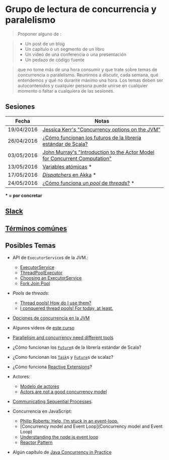 # Grupo de lectura de concurrencia y paralelismo

>Proponer alguno de :

> * Un post de un blog
> * Un capítulo o un segmento de un libro
> * Un video de una conferencia o una presentación
> * Un pedazo de código fuente

> que no tome más de una hora consumir y que trate sobre temas de concurrencia o paralelismo. Reunirnos a discutir, cada semana, qué entendemos y qué no durante máximo una hora. Los temas deben ser autocontenidos y cualquier persona puede unirse en cualquier momento o faltar a cualquiera de las sesiones.

## Sesiones


| Fecha     | Notas                                                                                          |
| --------- | ---------------------------------------------------------------------------------------------- |
|19/04/2016 | [Jessica Kerr's "Concurrency options on the JVM"](https://github.com/miguel-vila/grupo-concurrencia-paralelismo/blob/master/19-04-2016-concurrency-options-on-the-jvm.md) |
|26/04/2016 | [¿Cómo funcionan los futuros de la librería estándar de Scala?](https://github.com/miguel-vila/grupo-concurrencia-paralelismo/blob/master/26-04-2016-scala-std-futures.md#cómo-funcionan-los-futuros-de-la-librería-estándar-de-scala)
|03/05/2016 | [John Murray's "Introduction to the Actor Model for Concurrent Computation"](https://github.com/miguel-vila/grupo-concurrencia-paralelismo/blob/master/03-05-2016-intro-modelo-de-actores.md)
|13/05/2016 | [Variables atómicas](https://github.com/miguel-vila/grupo-concurrencia-paralelismo/blob/master/13-05-2016-variables-atomicas) * |
|17/05/2016 | [_Dispatchers_ en Akka](https://github.com/miguel-vila/grupo-concurrencia-paralelismo/blob/master/17-05-2016-dispatchers-en-akka.md#dispatchers-en-akka) * |
|24/05/2016 | [¿Cómo funciona un _pool_ de _threads_?](https://github.com/miguel-vila/grupo-concurrencia-paralelismo/blob/master/24-05-2016-como-funciona-un-pool-de-threads.md#cómo-funciona-un-pool-de-threads) * |

**\* = por concretar**

## [Slack](https://concurr-paral-s4n.slack.com/)

## [Términos comúnes](https://github.com/miguel-vila/grupo-concurrencia-paralelismo/blob/master/terminos-comunes.md#términos-comúnes)

## Posibles Temas

* API de `ExecutorService`s de la JVM.:
	* [ExecutorService](http://docs.oracle.com/javase/7/docs/api/java/util/concurrent/ExecutorService.html)
	* [ThreadPoolExecutor](http://docs.oracle.com/javase/7/docs/api/java/util/concurrent/ThreadPoolExecutor.html)
	* [Choosing an ExecutorService](http://blog.jessitron.com/2014/01/choosing-executorservice.html)
	* [Fork Join Pool](http://blog.jessitron.com/2014/02/forkjoinpool-other-executorservice.html)

* _Pools_ de _threads_:
	* [Thread pools! How do I use them?](http://jvns.ca/blog/2016/03/27/thread-pools-how-do-i-use-them/)
	* [I conquered thread pools! For today, at least.](http://jvns.ca/blog/2016/03/29/thread-pools-part-ii-i-love-blocking/)

* [Opciones de concurrencia en la JVM](https://www.youtube.com/watch?v=yhguOt863nw)

* Algunos videos de [este curso](https://www.udacity.com/course/introduction-to-operating-systems--ud923)

* [Parallelism and concurrency need different tools](http://yosefk.com/blog/parallelism-and-concurrency-need-different-tools.html)

* ¿Cómo funcionan los [`Future`](https://github.com/scala/scala/blob/7910508d1071e0e769ff6e291d3a1c479a067262/src/library/scala/concurrent/Future.scala)s de la librería estándar de Scala?

* ¿Como funcionan los [`Task`](https://github.com/scalaz/scalaz/blob/series/7.3.x/concurrent/src/main/scala/scalaz/concurrent/Task.scala)s y [`Future`](https://github.com/scalaz/scalaz/blob/series/7.3.x/concurrent/src/main/scala/scalaz/concurrent/Future.scala)s de scalaz?

* ¿Cómo funciona [Reactive Extensions](https://github.com/Reactive-Extensions/)?

* Actores:
	* [Modelo de actores](http://danielwestheide.com/blog/2013/02/27/the-neophytes-guide-to-scala-part-14-the-actor-approach-to-concurrency.html)
	* [Actors are not a good concurrency model](http://pchiusano.blogspot.com.co/2010/01/actors-are-not-good-concurrency-model.html)

* [Communicating Sequential Processes](https://en.wikipedia.org/wiki/Communicating_sequential_processes).

* Concurrencia en JavaScript:
	* [Philip Roberts: Help, I’m stuck in an event-loop.](https://vimeo.com/96425312)
	* [Concurrency model and Event Loop](Concurrency model and Event Loop)
	*  [Understanding the node.js event loop](http://blog.mixu.net/2011/02/01/understanding-the-node-js-event-loop/)
	* [Reactor Pattern](http://www.cs.wustl.edu/~schmidt/PDF/reactor-siemens.pdf)

* Algún capítulo de [Java Concurrency in Practice](https://www.google.com.co/search?q=Java+Concurrency+in+Practice+pdf+download)
